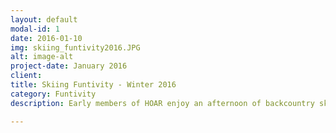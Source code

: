 ```yaml
---
layout: default
modal-id: 1
date: 2016-01-10
img: skiing_funtivity2016.JPG 
alt: image-alt
project-date: January 2016
client: 
title: Skiing Funtivity - Winter 2016
category: Funtivity
description: Early members of HOAR enjoy an afternoon of backcountry skiing outside of Boulder, CO.

---
```

